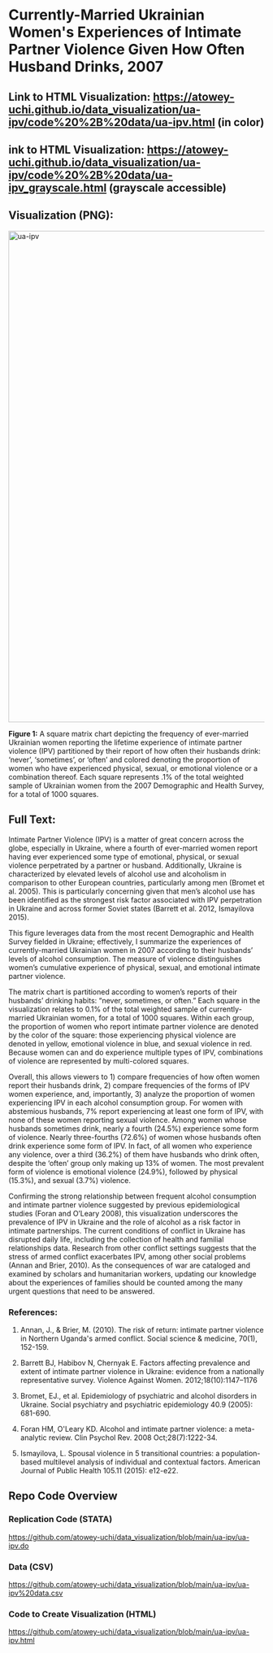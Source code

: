 # Currently-Married Ukrainian Women's Experiences of Intimate Partner Violence Given How Often Husband Drinks, 2007

## Link to HTML Visualization: https://atowey-uchi.github.io/data_visualization/ua-ipv/code%20%2B%20data/ua-ipv.html (in color)
## ink to HTML Visualization: https://atowey-uchi.github.io/data_visualization/ua-ipv/code%20%2B%20data/ua-ipv_grayscale.html (grayscale accessible)

## Visualization (PNG):
<img width="967" alt="ua-ipv" src="https://user-images.githubusercontent.com/89881145/228642748-58d8160f-c3aa-4f83-954c-f7dca9be5301.png">

**Figure 1:** A square matrix chart depicting the frequency of ever-married Ukrainian women reporting the lifetime experience of intimate partner violence (IPV) partitioned by their report of how often their husbands drink: ‘never’, ‘sometimes’, or ‘often’ and colored denoting the proportion of women who have experienced physical, sexual, or emotional violence or a combination thereof. Each square represents .1% of the total weighted sample of Ukrainian women from the 2007 Demographic and Health Survey, for a total of 1000 squares. 

## Full Text:

Intimate Partner Violence (IPV) is a matter of great concern across the globe, especially in Ukraine, where a fourth of ever-married women report having ever experienced some type of emotional, physical, or sexual violence perpetrated by a partner or husband. Additionally, Ukraine is characterized by elevated levels of alcohol use and alcoholism in comparison to other European countries, particularly among men (Bromet et al. 2005). This is particularly concerning given that men’s alcohol use has been identified as the strongest risk factor associated with IPV perpetration in Ukraine and across former Soviet states (Barrett et al. 2012, Ismayilova 2015).

This figure leverages data from the most recent Demographic and Health Survey fielded in Ukraine;  effectively, I summarize the experiences of currently-married Ukrainian women in 2007 according to their husbands’ levels of  alcohol consumption. The measure of violence distinguishes women’s cumulative experience of physical, sexual, and emotional intimate partner violence.

The matrix chart is partitioned according to women’s reports of their husbands’ drinking habits: “never, sometimes, or often.” Each square in the visualization relates to 0.1% of the total weighted sample of currently-married Ukrainian women, for a total of 1000 squares. Within each group, the proportion of women who report intimate partner violence are denoted by the color of the square: those experiencing physical violence are denoted in yellow, emotional violence in blue, and sexual violence in red. Because women can and do experience multiple types of IPV, combinations of violence are represented by multi-colored squares. 

Overall, this allows viewers to 1) compare frequencies of how often women report their husbands drink, 2) compare frequencies of the forms of IPV women experience, and, importantly, 3) analyze the proportion of women experiencing IPV in each alcohol consumption group. For women with abstemious husbands, 7% report experiencing at least one form of IPV, with none of these women reporting sexual violence. Among women whose husbands sometimes drink, nearly a fourth (24.5%) experience some form of violence. Nearly three-fourths (72.6%) of women whose husbands often drink experience some form of IPV. In fact, of all women who experience any violence, over a third (36.2%) of them have husbands who drink often, despite the ‘often’ group only making up 13% of women. The most prevalent form of violence is emotional violence (24.9%), followed by physical (15.3%), and sexual (3.7%) violence.

Confirming the strong relationship between frequent alcohol consumption and intimate partner violence suggested by previous epidemiological studies (Foran and O’Leary 2008), this visualization underscores the prevalence of IPV in Ukraine and the role of alcohol as a risk factor in intimate partnerships. The current conditions of conflict in Ukraine has disrupted daily life, including the collection of health and familial relationships data. Research from other conflict settings suggests that the stress of armed conflict exacerbates IPV, among other social problems (Annan and Brier, 2010). As the consequences of war are cataloged and examined by scholars and humanitarian workers, updating our knowledge about the experiences of families should be counted among the many urgent questions that need to be answered. 

### References:

1. Annan, J., & Brier, M. (2010). The risk of return: intimate partner violence in Northern Uganda's armed conflict. Social science & medicine, 70(1), 152-159.

2. Barrett BJ, Habibov N, Chernyak E. Factors affecting prevalence and extent of intimate partner violence in Ukraine: evidence from a nationally representative survey. Violence Against Women. 2012;18(10):1147–1176

3. Bromet, EJ., et al. Epidemiology of psychiatric and alcohol disorders in Ukraine. Social psychiatry and psychiatric epidemiology 40.9 (2005): 681-690.

4. Foran HM, O'Leary KD. Alcohol and intimate partner violence: a meta-analytic review. Clin Psychol Rev. 2008 Oct;28(7):1222-34. 

5. Ismayilova, L. Spousal violence in 5 transitional countries: a population-based multilevel analysis of individual and contextual factors. American Journal of Public Health 105.11 (2015): e12-e22.

## Repo Code Overview

### Replication Code (STATA)
https://github.com/atowey-uchi/data_visualization/blob/main/ua-ipv/ua-ipv.do

### Data (CSV)
https://github.com/atowey-uchi/data_visualization/blob/main/ua-ipv/ua-ipv%20data.csv

### Code to Create Visualization (HTML)
https://github.com/atowey-uchi/data_visualization/blob/main/ua-ipv/ua-ipv.html

